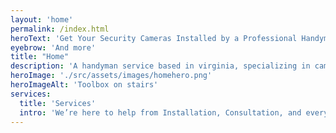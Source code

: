 ```yaml
---
layout: 'home'
permalink: /index.html
heroText: 'Get Your Security Cameras Installed by a Professional Handyman.'
eyebrow: 'And more'
title: "Home"
description: 'A handyman service based in virginia, specializing in camera installation, doorbell installation, and other handyman tasks.'
heroImage: './src/assets/images/homehero.png'
heroImageAlt: 'Toolbox on stairs'
services:
  title: 'Services'
  intro: 'We’re here to help from Installation, Consultation, and everything in between. Contact us for specific details or for specialized jobs.'
---
```

